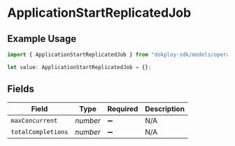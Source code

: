 # ApplicationStartReplicatedJob

## Example Usage

```typescript
import { ApplicationStartReplicatedJob } from "dokploy-sdk/models/operations";

let value: ApplicationStartReplicatedJob = {};
```

## Fields

| Field              | Type               | Required           | Description        |
| ------------------ | ------------------ | ------------------ | ------------------ |
| `maxConcurrent`    | *number*           | :heavy_minus_sign: | N/A                |
| `totalCompletions` | *number*           | :heavy_minus_sign: | N/A                |